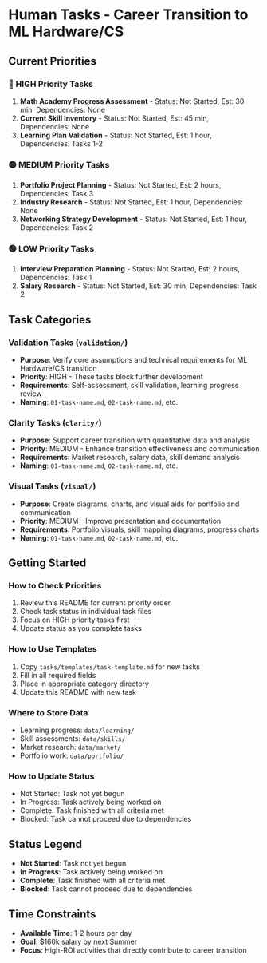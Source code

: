 # Human Tasks - Career Transition to ML Hardware/CS

## Current Priorities

### 🔴 HIGH Priority Tasks
1. **Math Academy Progress Assessment** - Status: Not Started, Est: 30 min, Dependencies: None
2. **Current Skill Inventory** - Status: Not Started, Est: 45 min, Dependencies: None
3. **Learning Plan Validation** - Status: Not Started, Est: 1 hour, Dependencies: Tasks 1-2

### 🟡 MEDIUM Priority Tasks
1. **Portfolio Project Planning** - Status: Not Started, Est: 2 hours, Dependencies: Task 3
2. **Industry Research** - Status: Not Started, Est: 1 hour, Dependencies: None
3. **Networking Strategy Development** - Status: Not Started, Est: 1 hour, Dependencies: Task 2

### 🟢 LOW Priority Tasks
1. **Interview Preparation Planning** - Status: Not Started, Est: 2 hours, Dependencies: Task 1
2. **Salary Research** - Status: Not Started, Est: 30 min, Dependencies: Task 2

## Task Categories

### Validation Tasks (`validation/`)
- **Purpose**: Verify core assumptions and technical requirements for ML Hardware/CS transition
- **Priority**: HIGH - These tasks block further development
- **Requirements**: Self-assessment, skill validation, learning progress review
- **Naming**: `01-task-name.md`, `02-task-name.md`, etc.

### Clarity Tasks (`clarity/`)
- **Purpose**: Support career transition with quantitative data and analysis
- **Priority**: MEDIUM - Enhance transition effectiveness and communication
- **Requirements**: Market research, salary data, skill demand analysis
- **Naming**: `01-task-name.md`, `02-task-name.md`, etc.

### Visual Tasks (`visual/`)
- **Purpose**: Create diagrams, charts, and visual aids for portfolio and communication
- **Priority**: MEDIUM - Improve presentation and documentation
- **Requirements**: Portfolio visuals, skill mapping diagrams, progress charts
- **Naming**: `01-task-name.md`, `02-task-name.md`, etc.

## Getting Started

### How to Check Priorities
1. Review this README for current priority order
2. Check task status in individual task files
3. Focus on HIGH priority tasks first
4. Update status as you complete tasks

### How to Use Templates
1. Copy `tasks/templates/task-template.md` for new tasks
2. Fill in all required fields
3. Place in appropriate category directory
4. Update this README with new task

### Where to Store Data
- Learning progress: `data/learning/`
- Skill assessments: `data/skills/`
- Market research: `data/market/`
- Portfolio work: `data/portfolio/`

### How to Update Status
- Not Started: Task not yet begun
- In Progress: Task actively being worked on
- Complete: Task finished with all criteria met
- Blocked: Task cannot proceed due to dependencies

## Status Legend
- **Not Started**: Task not yet begun
- **In Progress**: Task actively being worked on
- **Complete**: Task finished with all criteria met
- **Blocked**: Task cannot proceed due to dependencies

## Time Constraints
- **Available Time**: 1-2 hours per day
- **Goal**: $160k salary by next Summer
- **Focus**: High-ROI activities that directly contribute to career transition 
